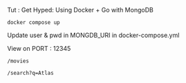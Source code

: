 Tut : Get Hyped: Using Docker + Go with MongoDB

`docker compose up`

Update user & pwd in MONGDB_URI in docker-compose.yml

View on PORT : 12345

`/movies`

`/search?q=Atlas`